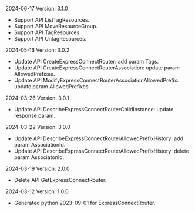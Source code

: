 2024-06-17 Version: 3.1.0
- Support API ListTagResources.
- Support API MoveResourceGroup.
- Support API TagResources.
- Support API UntagResources.


2024-05-16 Version: 3.0.2
- Update API CreateExpressConnectRouter: add param Tags.
- Update API CreateExpressConnectRouterAssociation: update param AllowedPrefixes.
- Update API ModifyExpressConnectRouterAssociationAllowedPrefix: update param AllowedPrefixes.


2024-03-26 Version: 3.0.1
- Update API DescribeExpressConnectRouterChildInstance: update response param.


2024-03-22 Version: 3.0.0
- Update API DescribeExpressConnectRouterAllowedPrefixHistory: add param AssociationId.
- Update API DescribeExpressConnectRouterAllowedPrefixHistory: delete param AssociatonId.


2024-03-19 Version: 2.0.0
- Delete API GetExpressConnectRouter.


2024-03-12 Version: 1.0.0
- Generated python 2023-09-01 for ExpressConnectRouter.

